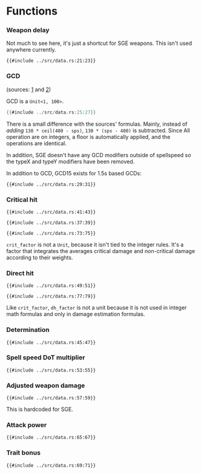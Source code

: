 # Functions

### Weapon delay

Not much to see here, it's just a shortcut for SGE weapons. This isn't used anywhere currently.

```rust,ignore
{{#include ../src/data.rs:21:23}}
```

### GCD 

(sources: [1](https://www.akhmorning.com/allagan-studies/how-to-be-a-math-wizard/shadowbringers/speed/) and [2](https://www.akhmorning.com/allagan-studies/stats/speed/))

GCD is a `Unit<1, 100>`.

```rust
{{#include ../src/data.rs:25:27}}
```

There is a small difference with the sources' formulas. Mainly, instead of *adding* `130 * ceil(400 - sps)`, `130 * (sps - 400)` is subtracted.
Since All operation are on integers, a floor is automatically applied, and the operations are identical.

In addition, SGE doesn't have any GCD modifiers outside of spellspeed so the typeX and typeY modifiers have been removed.

In addition to GCD, GCD15 exists for 1.5s based GCDs:

```rust,ignore
{{#include ../src/data.rs:29:31}}
```

### Critical hit

```rust,ignore
{{#include ../src/data.rs:41:43}}
```

```rust,ignore
{{#include ../src/data.rs:37:39}}
```

```rust,ignore
{{#include ../src/data.rs:73:75}}
```

`crit_factor` is not a `Unit`, because it isn't tied to the integer rules. It's a factor that integrates the averages critical damage and non-critical damage according to their weights.

### Direct hit

```rust,ignore
{{#include ../src/data.rs:49:51}}
```

```rust,ignore
{{#include ../src/data.rs:77:79}}
```

Like `crit_factor`, `dh_factor` is not a unit because it is not used in integer math formulas and only in damage estimation formulas.

### Determination

```rust,ignore
{{#include ../src/data.rs:45:47}}
```

### Spell speed DoT multiplier

```rust,ignore
{{#include ../src/data.rs:53:55}}
```

### Adjusted weapon damage

```rust,ignore
{{#include ../src/data.rs:57:59}}
```

This is hardcoded for SGE.

### Attack power

```rust,ignore
{{#include ../src/data.rs:65:67}}
```

### Trait bonus

```rust,ignore
{{#include ../src/data.rs:69:71}}
```


